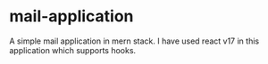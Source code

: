 # mail-application
A simple mail application in mern stack. 
I have used react v17 in this application which supports hooks.
